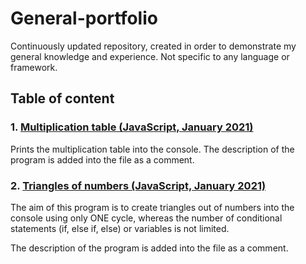 # General-portfolio
Continuously updated repository, created in order to demonstrate my general knowledge and experience. Not specific to any language or framework.

## Table of content

### 1. [Multiplication table (JavaScript, January 2021)](https://github.com/karinjohanson/General-portfolio/blob/main/Multiplication%20table.js)

Prints the multiplication table into the console.
The description of the program is added into the file as a comment.

### 2. [Triangles of numbers (JavaScript, January 2021)](https://github.com/karinjohanson/General-portfolio/blob/main/Triangles_of_numbers.js)

The aim of this program is to create triangles out of numbers into the console using only ONE cycle, whereas the number of conditional statements (if, else if, else) or variables is not limited.

The description of the program is added into the file as a comment.
